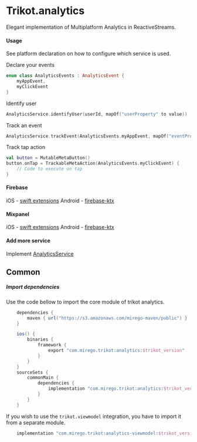 # Trikot.analytics

Elegant implementation of Multiplatform Analytics in ReactiveStreams.

#### Usage
See platform declaration on how to configure which service is used.

Declare your events
```kotlin
enum class AnalyticsEvents : AnalyticsEvent {
    myAppEvent,
    myClickEvent
}
```

Identify user
```kotlin
AnalyticsService.identifyUser(userId, mapOf("userProperty" to value))
```

Track an event
```kotlin
AnalyticsService.trackEvent(AnalyticsEvents.myAppEvent, mapOf("eventProperty" to value))
```

Track tap action
```kotlin
val button = MutableMetaButton()
button.onTap = TrackableMetaAction(AnalyticsEvents.myClickEvent) {
    // Code to execute on tap
}
```

#### Firebase
iOS - [swift extensions](./swift-extensions/firebase/README.md)
Android - [firebase-ktx](./firebase-ktx/README.md)

#### Mixpanel
iOS - [swift extensions](./swift-extensions/mixpanel/README.md)
Android - [firebase-ktx](./mixpanel-ktx/README.md)

#### Add more service
Implement [AnalyticsService](https://github.com/mirego/trikot/blob/master/trikot-analytics/analytics/src/commonMain/kotlin/com/mirego/trikot/analytics/AnalyticsService.kt)


## Common
##### Import dependencies

Use the code bellow to import the core module of trikot analytics.
```groovy
    dependencies {
        maven { url("https://s3.amazonaws.com/mirego-maven/public") }
    }

    ios() {
        binaries {
            framework {
                export "com.mirego.trikot:analytics:$trikot_version"
            }
        }
    }
    sourceSets {
        commonMain {
            dependencies {
                implementation "com.mirego.trikot:analytics:$trikot_version"
            }
        }
    }
```

If you wish to use the `trikot.viewmodel` integration, you have to import it from a separate module.
```groovy
    implementation "com.mirego.trikot:analytics-viewmodel:$trikot_version"
```
